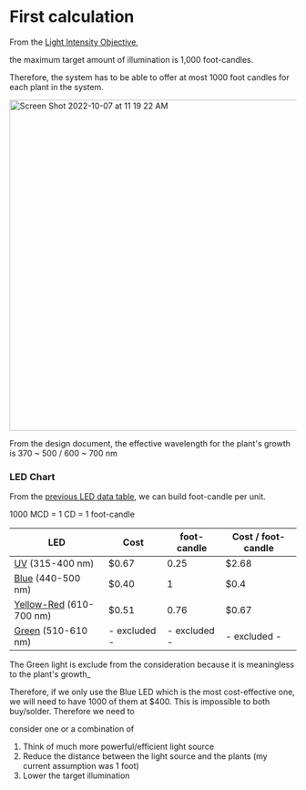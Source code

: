 # First calculation

From the [Light Intensity Objective](https://github.com/heonjang/LightControlSystem/blob/Christelle/October%202nd%20-%20Light%20Intensity.md),

the maximum target amount of illumination is 1,000 foot-candles.

Therefore, the system has to be able to offer at most 1000 foot candles for each plant in the system.

<img width="581" alt="Screen Shot 2022-10-07 at 11 19 22 AM" src="https://user-images.githubusercontent.com/103418311/194600845-5981b728-a65e-4637-b0ab-d12d1428f7c9.png">

From the design document, the effective wavelength for the plant's growth is 370 ~ 500 / 600 ~ 700 nm


### LED Chart
From the [previous LED data table](https://github.com/heonjang/LightControlSystem/blob/main/October%205th.md), we can build foot-candle per unit.

1000 MCD = 1 CD = 1 foot-candle

| LED      | Cost | foot-candle | Cost / foot-candle |
| ----------- | ----------- |  ----------- |  ----------- |
| [UV](https://www.mouser.com/ProductDetail/Kingbright/AA3528VRVFS-A?qs=rY7msk5yxfb63mh907EyRA%3D%3D) (315-400 nm)     | $0.67      |  0.25 | $2.68 |
| [Blue](https://www.digikey.com/en/products/detail/w%C3%BCrth-elektronik/150141BS73130/13584853) (440-500 nm) | $0.40 |  1 | $0.4 |
| [Yellow-Red](https://www.digikey.com/en/products/detail/vishay-semiconductor-opto-division/VLMO233U1AA-GS08/3025492) (610-700 nm)  | $0.51  |  0.76 | $0.67 |
| [Green](https://www.digikey.com/en/products/detail/creeled-inc/XQAGRN-02-0000-000000Z01/5761845) (510-610 nm) | - excluded - |  - excluded - |  - excluded -  |
 
The Green light is exclude from the consideration because it is meaningless to the plant's growth_

Therefore, if we only use the Blue LED which is the most cost-effective one, we will need to have 1000 of them at $400.
This is impossible to both buy/solder. Therefore we need to

consider one or a combination of 

1. Think of much more powerful/efficient light source
2. Reduce the distance between the light source and the plants (my current assumption was 1 foot)
3. Lower the target illumination
